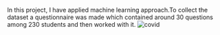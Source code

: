 In this project, I have applied machine learning approach.To collect the dataset a questionnaire was made which contained around 30 questions among 230 students and then worked with it.
![covid](https://github.com/shanjida17/Junior-project-design/assets/50773063/6e09af0d-051f-4a10-8f17-321cb4f6076a)

